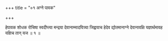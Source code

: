 +++
title = "०१ अग्ने पावक"

+++

हेपावक शोधक रोचिषा स्वदीप्त्या मन्द्रया देवानाम्मादयित्र्या जिह्वयाच हेदेव द्योतमानाग्ने देवानावक्षि यज्ञार्थमावह यक्षिच तान् यज ॥ १ ॥
